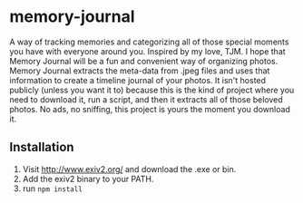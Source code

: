 # memory-journal
A way of tracking memories and categorizing all of those special moments you have with everyone around you. Inspired by my love, TJM. I hope that Memory Journal will be a fun and convenient way of organizing photos. Memory Journal extracts the meta-data from .jpeg files and uses that information to create a timeline journal of your photos.
It isn't hosted publicly (unless you want it to) because this is the kind of project where you need to download it, run a script, and then it extracts all of those beloved photos. No ads, no sniffing, this project is yours the moment  you download it.

## Installation
1. Visit http://www.exiv2.org/ and download the .exe or bin.
2. Add the exiv2 binary to your PATH.
3. run `npm install`
